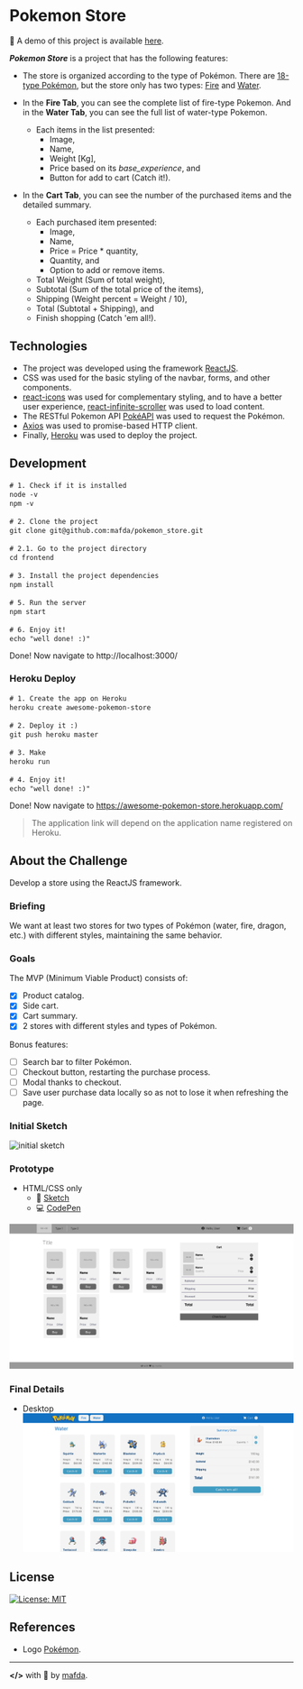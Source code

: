 # Pokemon Store

:rocket: A demo of this project is available [here]().

<!-- gif -->

***Pokemon Store***  is a project that has the following features:

* The store is organized according to the type of Pokémon. There are [18-type Pokémon](https://bulbapedia.bulbagarden.net/wiki/Type), but the store only has two types: [Fire](https://bulbapedia.bulbagarden.net/wiki/Fire_(type)) and [Water](https://bulbapedia.bulbagarden.net/wiki/Water_(type)).

* In the **Fire Tab**, you can see the complete list of fire-type Pokemon. And in the **Water Tab**, you can see the full list of water-type Pokemon.
  * Each items in the list presented:
    * Image,
    * Name,
    * Weight [Kg],
    * Price based on its *base_experience*, and
    * Button for add to cart (Catch it!).
* In the **Cart Tab**, you can see the number of the purchased items and the detailed summary. 
  * Each purchased item presented:
    * Image,
    * Name,
    * Price = Price * quantity,
    * Quantity, and
    * Option to add or remove items.
  * Total Weight (Sum of total weight),
  * Subtotal (Sum of the total price of the items),
  * Shipping (Weight percent = Weight / 10),
  * Total (Subtotal + Shipping), and
  * Finish shopping (Catch 'em all!).


## Technologies

* The project was developed using the framework [ReactJS](https://reactjs.org/).
* CSS was used for the basic styling of the navbar, forms, and other components.
* [react-icons](https://react-icons.github.io/) was used for complementary styling, and to have a better user experience, [react-infinite-scroller](https://www.npmjs.com/package/react-infinite-scroller) was used to load content.
* The RESTful Pokemon API [PokéAPI](https://pokeapi.co/) was used to request the Pokémon.
* [Axios](https://github.com/axios/axios) was used to promise-based HTTP client.
* Finally, [Heroku](www.heroku.com) was used to deploy the project.


## Development 

```shell
# 1. Check if it is installed
node -v
npm -v

# 2. Clone the project
git clone git@github.com:mafda/pokemon_store.git

# 2.1. Go to the project directory
cd frontend

# 3. Install the project dependencies
npm install

# 5. Run the server
npm start

# 6. Enjoy it!
echo "well done! :)"
```

Done! Now navigate to http://localhost:3000/

### Heroku Deploy 

```shell
# 1. Create the app on Heroku 
heroku create awesome-pokemon-store

# 2. Deploy it :)
git push heroku master

# 3. Make 
heroku run 

# 4. Enjoy it!
echo "well done! :)"
```

Done! Now navigate to https://awesome-pokemon-store.herokuapp.com/

> The application link will depend on the application name registered on Heroku.

## About the Challenge

Develop a store using the ReactJS framework.

### Briefing

We want at least two stores for two types of Pokémon (water, fire, dragon, etc.) with different styles, maintaining the same behavior.

### Goals

The MVP (Minimum Viable Product) consists of:

* [x] Product catalog.
* [x] Side cart.
* [x] Cart summary.
* [x] 2 stores with different styles and types of Pokémon.

Bonus features:

* [ ] Search bar to filter Pokémon.
* [ ] Checkout button, restarting the purchase process.
* [ ] Modal thanks to checkout.
* [ ] Save user purchase data locally so as not to lose it when refreshing the page.

### Initial Sketch

![initial sketch](https://github.com/b2wdigital/desafio-loja-pokemon/raw/master/wireframe.jpg)

### Prototype

* HTML/CSS only
  * :file_folder: [Sketch](https://github.com/mafda/pokemon_store/tree/master/sketch) 
  * :computer: [CodePen](https://codepen.io/mafda/pen/oNbmpWx) 

![prototype pokemon store](sketch/preview/sketch02.png)

### Final Details

* Desktop
![preview desktop](preview/pokemon-water.png)


## License

[![License: MIT](https://img.shields.io/badge/License-MIT-blue.svg)](https://opensource.org/licenses/MIT)

## References

* Logo [Pokémon](https://logodownload.org/pokemon-logo/).

---

**</>** with 💙 by [mafda](https://mafda.github.io/).
